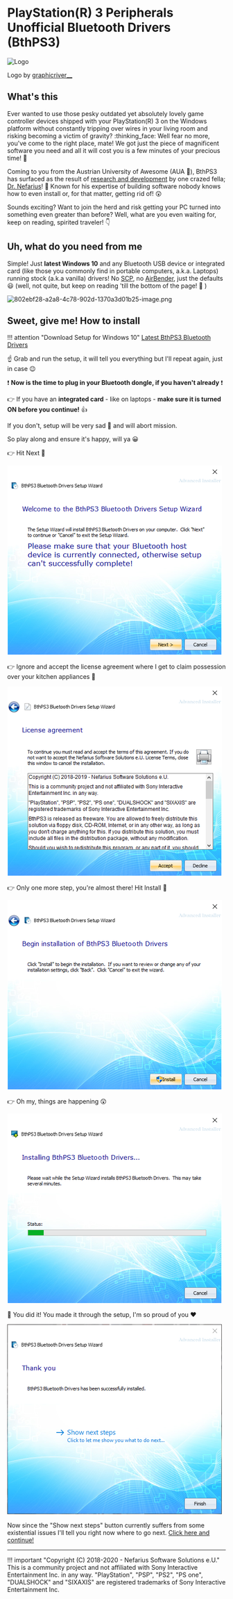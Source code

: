 # PlayStation(R) 3 Peripherals Unofficial Bluetooth Drivers (BthPS3)

![Logo](https://forums.vigem.org/assets/uploads/files/b3_resized_256.png)

Logo by [graphicriver__](https://www.fiverr.com/graphicriver__)

## What's this

Ever wanted to use those pesky outdated yet absolutely lovely game controller devices shipped with your PlayStation(R) 3 on the Windows platform without constantly tripping over wires in your living room and risking becoming a victim of gravity? :thinking_face: Well fear no more, you've come to the right place, mate! We got just the piece of magnificent software you need and all it will cost you is a few minutes of your precious time! :tada:

Coming to you from the Austrian University of Awesome (AUA :school:), BthPS3 has surfaced as the result of [research and development](https://forums.vigem.org/topic/242/bluetooth-filter-driver-for-ds3-compatibility-research-notes/) by one crazed fella; [Dr. Nefarius](https://github.com/nefarius)! :eyes: Known for his expertise of building software nobody knows how to even install or, for that matter, getting rid of! :astonished:

Sounds exciting? Want to join the herd and risk getting your PC turned into something even greater than before? Well, what are you even waiting for, keep on reading, spirited traveler! :point_down:

## Uh, what do you need from me

Simple! Just **latest Windows 10** and any Bluetooth USB device or integrated card (like those you commonly find in portable computers, a.k.a. Laptops) running stock (a.k.a vanilla) drivers! No [SCP](https://github.com/nefarius/ScpToolkit), no [AirBender](https://github.com/ViGEm/AirBender), just the defaults :smiley: (well, not quite, but keep on reading 'till the bottom of the page! :eyes: )

![802ebf28-a2a8-4c78-902d-1370a3d01b25-image.png](/assets/uploads/files/1575932375332-802ebf28-a2a8-4c78-902d-1370a3d01b25-image.png) 

## Sweet, give me! How to install

!!! attention "Download Setup for Windows 10"
    [Latest BthPS3 Bluetooth Drivers](https://github.com/ViGEm/BthPS3/releases/latest)

:point_up: Grab and run the setup, it will tell you everything but I'll repeat again, just in case :wink:

:exclamation: **Now is the time to plug in your Bluetooth dongle, if you haven't already** :exclamation:

:point_right: If you have an **integrated card** - like on laptops - **make sure it is turned ON before you continue!** :+1:

If you don't, setup will be very sad :panda_face: and will abort mission.

So play along and ensure it's happy, will ya :grinning:

:point_right: Hit Next :eyes:

![a1de6fcc-0bf3-4c59-bf28-ac4a8c0f3e04-image.png](/assets/uploads/files/1574695571454-a1de6fcc-0bf3-4c59-bf28-ac4a8c0f3e04-image.png) 

:point_right: Ignore and accept the license agreement where I get to claim possession over your kitchen appliances :honey_pot:

![56821155-69c8-4692-9a7b-22ff3ef3041b-image.png](/assets/uploads/files/1581628856979-56821155-69c8-4692-9a7b-22ff3ef3041b-image.png)

:point_right: Only one more step, you're almost there! Hit Install :eyes:

![efb25f48-0496-45b6-9b87-b6cac300f076-image.png](/assets/uploads/files/1574695595080-efb25f48-0496-45b6-9b87-b6cac300f076-image.png)

:point_right: Oh my, things are happening :astonished:

![1cc17b1e-537e-4456-a355-008e767e74d3-image.png](/assets/uploads/files/1574695607872-1cc17b1e-537e-4456-a355-008e767e74d3-image.png)

:tada: You did it! You made it through the setup, I'm so proud of you :heart:

![26e9b22a-70dc-476a-a10a-81377d22015a-image.png](/assets/uploads/files/1574695628467-26e9b22a-70dc-476a-a10a-81377d22015a-image.png) 

Now since the "Show next steps" button currently suffers from some existential issues I'll tell you right now where to go next. [Click here and continue!](https://forums.vigem.org/topic/357/bthps3-post-setup-instructions)  

---

!!! important "Copyright (C) 2018-2020 - Nefarius Software Solutions e.U."
    This is a community project and not affiliated with Sony Interactive Entertainment Inc. in any way.
    "PlayStation", "PSP", "PS2", "PS one", "DUALSHOCK" and "SIXAXIS" are registered trademarks of Sony Interactive Entertainment Inc.
